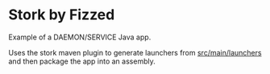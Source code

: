 Stork by Fizzed
===============

Example of a DAEMON/SERVICE Java app.

Uses the stork maven plugin to generate launchers from [src/main/launchers](src/main/launchers)
and then package the app into an assembly.
